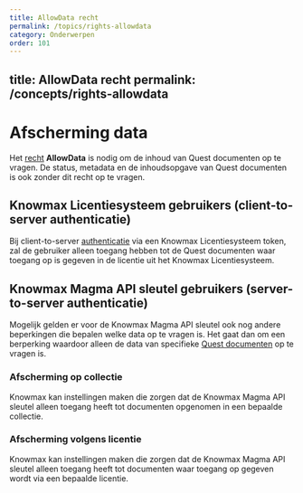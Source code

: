 ```yaml
---
title: AllowData recht 
permalink: /topics/rights-allowdata
category: Onderwerpen
order: 101
---
```

title: AllowData recht 
permalink: /concepts/rights-allowdata
---

# Afscherming data
Het [recht](/concepts/rights) **AllowData** is nodig om de inhoud van Quest documenten op te  vragen. De status, metadata en de inhoudsopgave van Quest documenten is ook zonder dit recht op te vragen.

## Knowmax Licentiesysteem gebruikers (client-to-server authenticatie)
Bij client-to-server [authenticatie](/concepts/authentication) via een Knowmax Licentiesysteem token, zal de gebruiker alleen toegang hebben tot de Quest documenten waar toegang op is gegeven in de licentie uit het Knowmax Licentiesysteem.

## Knowmax Magma API sleutel gebruikers (server-to-server authenticatie)
Mogelijk gelden er voor de Knowmax Magma API sleutel ook nog andere beperkingen die bepalen welke data op te vragen is. Het gaat dan om een berperking waardoor alleen de data van specifieke [Quest documenten](/concepts/quest-id) op te vragen is.

### Afscherming op collectie
Knowmax kan instellingen maken die zorgen dat de Knowmax Magma API sleutel alleen toegang heeft tot documenten opgenomen in een bepaalde collectie.

### Afscherming volgens licentie
Knowmax kan instellingen maken die zorgen dat de Knowmax Magma API sleutel alleen toegang heeft tot documenten waar toegang op gegeven wordt via een bepaalde licentie.